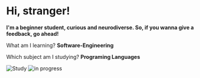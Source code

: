 # Hi, stranger!


**I'm a beginner student, curious and neurodiverse. So, if you wanna give a feedback, go ahead!**

What am I learning? **Software-Engineering**

Which subject am I studying? **Programing Languages**

![Study](https://img.freepik.com/premium-vector/software-language-programmer-avatar_24877-762.jpg?w=360) ![in progress](https://i.gifer.com/origin/82/82a1ed531e333926a8ca2a00c277e0d1.gif) 

